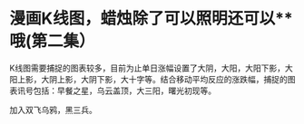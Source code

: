 # 漫画K线图，蜡烛除了可以照明还可以**哦(第二集）

K线图需要捕捉的图表较多，目前为止单日涨幅设置了大阴，大阳，大阳下影，大阳上影，大阴上影，大阴下影，大十字等。结合移动平均反应的涨跌幅，捕捉的图表讯号包括：早餐之星，乌云盖顶，大三阳，曙光初现等。

加入双飞乌鸦，黑三兵。